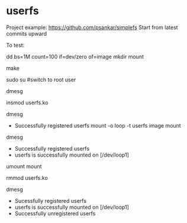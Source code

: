 # userfs

Project example: https://github.com/psankar/simplefs Start from latest commits upward

To test:

dd bs=1M count=100 if=dev/zero of=image
mkdir mount

make

sudo su #switch to root user

dmesg

insmod userfs.ko

dmesg

- Successfully registered userfs
mount -o loop -t userfs image mount

dmesg

- Successfully registered userfs
- userfs is successfully mounted on [/dev/loop1]

umount mount

rmmod userfs.ko

dmesg

- Sucessfully registered userfs
- userfs is successfully mounted on [/dev/loop1]
- Successfully unregistered userfs
